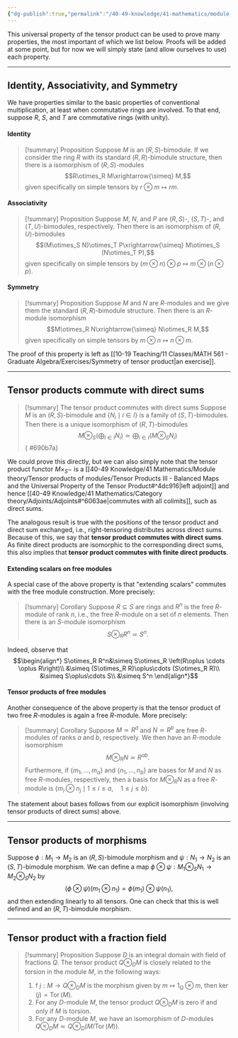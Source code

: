 ```yaml
---
{"dg-publish":true,"permalink":"/40-49-knowledge/41-mathematics/module-theory/tensor-products-of-modules/tensor-products-iv-additional-properties/","tags":["module_theory"],"updated":"2024-03-06T13:56:23-08:00"}
---
```


This universal property of the tensor product can be used to prove many properties, the most important of which we list below. Proofs will be added at some point, but for now we will simply state (and allow ourselves to use) each property.

---
## Identity, Associativity, and Symmetry

We have properties similar to the basic properties of conventional multiplication, at least when commutative rings are involved. To that end, suppose $R$, $S$, and $T$ are commutative rings (with unity).
#### Identity

>[!summary] Proposition
>Suppose $M$ is an $(R,S)$-bimodule. If we consider the ring $R$ with its standard $(R,R)$-bimodule structure, then there is a isomorphism of $(R,S)$-modules $$R\otimes_R M\xrightarrow{\simeq} M,$$
>given specifically on simple tensors by $r\otimes m \mapsto rm$.

#### Associativity

>[!summary] Proposition
>Suppose $M$, $N$, and $P$ are $(R,S)$-, $(S, T)$-, and $(T, U)$-bimodules, respectively. Then there is an isomorphism of $(R,U)$-bimodules $$(M\otimes_S N)\otimes_T P\xrightarrow{\simeq} M\otimes_S (N\otimes_T P),$$
>given specifically on simple tensors by $(m\otimes n)\otimes p\mapsto m\otimes (n\otimes p)$.

#### Symmetry

>[!summary] Proposition
>Suppose $M$ and $N$ are $R$-modules and we give them the standard $(R,R)$-bimodule structure. Then there is an $R$-module isomorphism $$M\otimes_R N\xrightarrow{\simeq} N\otimes_R M,$$
>given specifically on simple tensors by $m\otimes n\mapsto n\otimes m$.

The proof of this property is left as [[10-19 Teaching/11 Classes/MATH 561 - Graduate Algebra/Exercises/Symmetry of tensor product\|an exercise]].

---
## Tensor products commute with direct sums

>[!summary] The tensor product commutes with direct sums
>Suppose $M$ is an $(R,S)$-bimodule and $\{N_i\mid i\in I\}$ is a family of $(S,T)$-bimodules. Then there is a unique isomorphism of $(R,T)$-bimodules
$$M\otimes_S \left(\bigoplus_{i\in I} N_i\right)\simeq \bigoplus_{i\in I} \left(M\otimes_S N_i\right)$$
{ #690b7a}


We could prove this directly, but we can also simply note that the tensor product functor $M\times_S -$ is a [[40-49 Knowledge/41 Mathematics/Module theory/Tensor products of modules/Tensor Products III - Balanced Maps and the Universal Property of the Tensor Product#^4dc916\|left adjoint]] and hence [[40-49 Knowledge/41 Mathematics/Category theory/Adjoints/Adjoints#^6063ae\|commutes with all colimits]], such as direct sums.

The analogous result is true with the positions of the tensor product and direct sum exchanged, i.e., right-tensoring distributes across direct sums. Because of this, we say that **tensor product commutes with direct sums**. As finite direct products are isomorphic to the corresponding direct sums, this also implies that **tensor product commutes with finite direct products**.

#### Extending scalars on free modules
A special case of the above property is that "extending scalars" commutes with the free module construction. More precisely:

>[!summary] Corollary
>Suppose $R\subseteq S$ are rings and $R^n$ is the free $R$-module of rank $n$, i.e., the free $R$-module on a set of $n$ elements. Then there is an $S$-module isomorphism
>$$S\otimes_R R^n \simeq S^n.$$
>

Indeed, observe that
$$\begin{align*}
S\otimes_R R^n&\simeq S\otimes_R \left(R\oplus \cdots \oplus R\right)\\
&\simeq (S\otimes_R R)\oplus\cdots (S\otimes_R R)\\
&\simeq S\oplus\cdots S\\
&\simeq S^n
\end{align*}$$

#### Tensor products of free modules
Another consequence of the above property is that the tensor product of two free $R$-modules is again a free $R$-module. More precisely:

>[!summary] Corollary
>Suppose $M\simeq R^a$ and $N\simeq R^b$ are free $R$-modules of ranks $a$ and $b$, respectively. We then have an $R$-module isomorphism
$$M\otimes_R N\simeq R^{ab}.$$
Furthermore, if $\{m_1,\ldots, m_a\}$ and $\{n_1,\ldots, n_b\}$ are bases for $M$ and $N$ as free $R$-modules, respectively, then a basis for $M\otimes_R N$ as a free $R$-module is $\{m_i\otimes n_j\mid 1\leq i\leq a,\quad 1\leq j\leq b\}$.

The statement about bases follows from our explicit isomorphism (involving tensor products of direct sums) above.

---
## Tensor products of morphisms

Suppose $\phi:M_1\to M_2$ is an $(R,S)$-bimodule morphism and $\psi:N_1\to N_2$ is an $(S,T)$-bimodule morphism. We can define a map $\phi\otimes \psi:M_1\otimes_S N_1\to M_2\otimes_S N_2$ by
$$(\phi\otimes\psi)(m_1\otimes n_1)=\phi(m_1)\otimes \psi(n_1),$$
and then extending linearly to all tensors. One can check that this is well defined and an $(R,T)$-bimodule morphism.

---
## Tensor product with a fraction field

>[!summary] Proposition
>Suppose $D$ is an integral domain with field of fractions $Q$. The tensor product $Q\otimes_D M$ is closely related to the torsion in the module $M$, in the following ways:
>1. f $j:M\to Q\otimes_D M$ is the morphism given by $m\mapsto 1_Q\otimes m$, then $\ker(j)=\operatorname{Tor}(M).$
>2. For any $D$-module $M$, the tensor product $Q\otimes_D M$ is zero if and only if $M$ is torsion.
>3. For any $D$-module $M$, we have an isomorphism of $D$-modules $Q\otimes_D M\simeq Q\otimes_D (M/\operatorname{Tor}(M))$.


